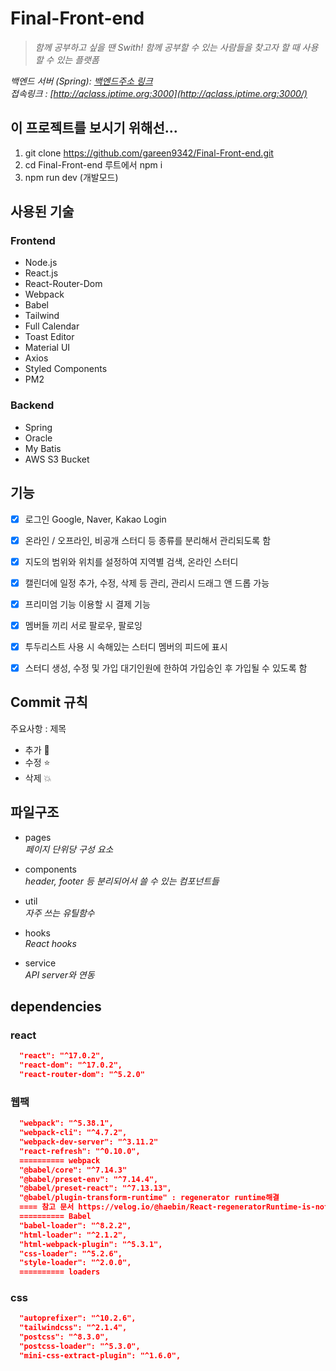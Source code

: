 # Final-Front-end

> _함께 공부하고 싶을 땐 Swith! 함께 공부할 수 있는 사람들을 찾고자 할 때 사용할 수 있는 플랫폼_    

_백엔드 서버 (Spring): [백엔드주소 링크](https://github.com/l4279625/Final-Back-end)_     
_접속링크 : [http://qclass.iptime.org:3000](http://qclass.iptime.org:3000/)_    

## 이 프로젝트를 보시기 위해선...

1. git clone https://github.com/gareen9342/Final-Front-end.git    
2. cd Final-Front-end 루트에서 npm i   
3. npm run dev (개발모드)    

## 사용된 기술   

### Frontend

- Node.js    
- React.js    
- React-Router-Dom
- Webpack    
- Babel    
- Tailwind    
- Full Calendar    
- Toast Editor   
- Material UI    
- Axios    
- Styled Components
- PM2       

### Backend   

- Spring    
- Oracle   
- My Batis    
- AWS S3 Bucket    

## 기능   

- [x] 로그인 Google, Naver, Kakao Login    
- [x] 온라인 / 오프라인, 비공개 스터디 등 종류를 분리해서 관리되도록 함    
- [x] 지도의 범위와 위치를 설정하여 지역별 검색, 온라인 스터디    
- [x] 캘린더에 일정 추가, 수정, 삭제 등 관리, 관리시 드래그 앤 드롭 가능    
- [x] 프리미엄 기능 이용할 시 결제 기능      
- [x] 멤버들 끼리 서로 팔로우, 팔로잉     
- [x] 투두리스트 사용 시 속해있는 스터디 멤버의 피드에 표시
- [x] 스터디 생성, 수정 및 가입 대기인원에 한하여 가입승인 후 가입될 수 있도록 함    


## Commit 규칙

주요사항 : 제목
- 추가 :whale: 
- 수정 :star:
- 삭제 :boom:


## 파일구조

- pages  
  _페이지 단위당 구성 요소_

- components  
  _header, footer 등 분리되어서 쓸 수 있는 컴포넌트들_

- util  
  _자주 쓰는 유틸함수_

- hooks  
  _React hooks_

- service  
  _API server와 연동_

## dependencies

### react

```json
  "react": "^17.0.2",
  "react-dom": "^17.0.2",
  "react-router-dom": "^5.2.0"
```

### 웹팩

```json
  "webpack": "^5.38.1",
  "webpack-cli": "^4.7.2",
  "webpack-dev-server": "^3.11.2"
  "react-refresh": "^0.10.0",
  ========== webpack
  "@babel/core": "^7.14.3"
  "@babel/preset-env": "^7.14.4",
  "@babel/preset-react": "^7.13.13",
  "@babel/plugin-transform-runtime" : regenerator runtime해결
  ==== 참고 문서 https://velog.io/@haebin/React-regeneratorRuntime-is-not-defined-%EC%97%90%EB%9F%AC-%ED%95%B4%EA%B2%B0
  ========== Babel
  "babel-loader": "^8.2.2",
  "html-loader": "^2.1.2",
  "html-webpack-plugin": "^5.3.1",
  "css-loader": "^5.2.6",
  "style-loader": "^2.0.0",
  ========== loaders
```

### css

```json
  "autoprefixer": "^10.2.6",
  "tailwindcss": "^2.1.4",
  "postcss": "^8.3.0",
  "postcss-loader": "^5.3.0",
  "mini-css-extract-plugin": "^1.6.0",
```
